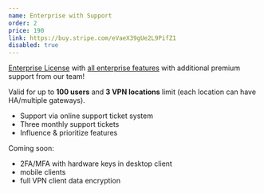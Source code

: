 ```yaml
---
name: Enterprise with Support
order: 2
price: 190
link: https://buy.stripe.com/eVaeX39gUe2L9PifZ1
disabled: true
---
```


<a href="https://docs.defguard.net/enterprise" target="_blank">Enterprise License</a> with <a href="http://docs.defguard.net/enterprise/all-enteprise-features" target="_blank"> all enterprise features</a> with additional premium support from our team!

Valid for up to <strong>100 users</strong> and <strong>3 VPN locations</strong> limit (each location can have HA/multiple gateways).

- Support via online support ticket system
- Three monthly support tickets
- Influence & prioritize features</stron>

Coming soon:

- 2FA/MFA with hardware keys in desktop client
- mobile clients
- full VPN client data encryption
